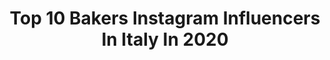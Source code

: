 ---
title: Top 10 Bakers Instagram Influencers In Italy In 2020
description: >-
  Find top bakers Instagram influencers in Italy in 2020. Most popular hashtags: #foodfluffer #thebakefeed #foodphotography #onthetable.
platform: Instagram
profiles:
  - username: "bestobaker"
    fullname: >-
      Giuseppe Besto Stella
    location: "Italy"
    followers: 6764
    engagement: 1435
    commentsToLikes: 0.060250
    avatar: "https://scontent-ams4-1.cdninstagram.com/v/t51.2885-19/s320x320/82837868_654348682058826_1847787040607830016_n.jpg?_nc_ht=scontent-ams4-1.cdninstagram.com&_nc_ohc=i-cpXo7OKxgAX9ZU0VB&oh=3536b8ef319f1de927e801b1fe5f1d8f&oe=5EBA4D45"
    verified: false
    hashtags: "#love"
  - username: "ackyart"
    fullname: >-
      angela de santis
    location: "Italy"
    followers: 8645
    engagement: 946
    commentsToLikes: 0.135328
    avatar: "https://instagram.fkul16-1.fna.fbcdn.net/v/t51.2885-19/s320x320/81886330_493244691603279_407393401965641728_n.jpg?_nc_ht=instagram.fkul16-1.fna.fbcdn.net&_nc_ohc=Y5Usm8KzORwAX8ZAPAb&oh=ef0455389174b3c4d087de0ee8103244&oe=5EA41881"
    verified: false
    hashtags: "#schiacciatatoscana, #pasqua2020, #cacao, #tortecreative"
  - username: "ilragazzochecucina"
    fullname: >-
      
    location: "Italy"
    followers: 11919
    engagement: 762
    commentsToLikes: 0.079351
    avatar: "https://scontent-ams4-1.cdninstagram.com/v/t51.2885-19/s320x320/92548333_640997383114432_6296718395794522112_n.jpg?_nc_ht=scontent-ams4-1.cdninstagram.com&_nc_ohc=CgqQgQGKCPsAX--q7yW&oh=cf7ca0238ccefe5aaa1694c169347aac&oe=5EBA343B"
    verified: false
    hashtags: "#myseasonatable, #recipeoftheday, #littlestoriesofmykitchen, #seekthesemplicity"
  - username: "calliethebaker"
    fullname: >-
      Callie the Baker
    location: "Italy"
    followers: 42176
    engagement: 277
    commentsToLikes: 0.086334
    avatar: "https://scontent-ams4-1.cdninstagram.com/v/t51.2885-19/s320x320/69868009_1272196046316768_5542144808560099328_n.jpg?_nc_ht=scontent-ams4-1.cdninstagram.com&_nc_ohc=YLmTNif83twAX9vjZ9C&oh=af0ba4aae0cae196306b00b2f30e191a&oe=5EB4D77F"
    verified: false
    hashtags: "#welcome2020, #lagoscookier, #cookiesinlagos, #valentinecookie"
  - username: "thereshecooks"
    fullname: >-
      Monika Walecka, Warsaw ✌️
    location: "Italy"
    followers: 59606
    engagement: 158
    commentsToLikes: 0.014903
    avatar: "https://scontent-ams4-1.cdninstagram.com/v/t51.2885-19/s150x150/12338687_1523388047973863_568528464_a.jpg?_nc_ht=scontent-ams4-1.cdninstagram.com&_nc_ohc=20l_neABwgIAX9egb1M&oh=c0ded58c2e45560cbb2f4b43767c132d&oe=5EB9A3E5"
    verified: false
    hashtags: "#winterbreak, #bakeryescape, #comfortfood, #slowlymorning"
  - username: "rossana_pegurri"
    fullname: >-
      Roxana
    location: "Italy"
    followers: 10213
    engagement: 1006
    commentsToLikes: 0.325143
    avatar: "https://scontent-amt2-1.cdninstagram.com/v/t51.2885-19/s320x320/34983453_2187430324630842_2103574487936008192_n.jpg?_nc_ht=scontent-amt2-1.cdninstagram.com&_nc_ohc=lWAjPy-F3IsAX_tIWhl&oh=c677211be64fcc9fd426a6d2315ac228&oe=5EBB201D"
    verified: false
    hashtags: "#italy, #all, #pastafresca, #chefs"
  - username: "officialdolcedesi"
    fullname: >-
      Dolce Desi 🍰🍩🍪 pastry
    location: "Italy"
    followers: 3569
    engagement: 1928
    commentsToLikes: 0.309797
    avatar: "https://scontent-lhr8-1.cdninstagram.com/v/t51.2885-19/s320x320/23594973_335693460237902_4538051720420261888_n.jpg?_nc_ht=scontent-lhr8-1.cdninstagram.com&_nc_ohc=LsjwzbikTCYAX8izI7w&oh=23a18a45c92c9e7f3a0839568e48f99e&oe=5EB9C181"
    verified: false
    hashtags: "#dolcitipici, #top, #crumbledimele, #pastryandtasty"
  - username: "healthylittlecravings"
    fullname: >-
      Roberta ❤️
    location: "Italy"
    followers: 27185
    engagement: 754
    commentsToLikes: 0.040204
    avatar: "https://scontent-atl3-1.cdninstagram.com/v/t51.2885-19/s320x320/30841436_380764692425720_4979994440610349056_n.jpg?_nc_ht=scontent-atl3-1.cdninstagram.com&_nc_ohc=v5RH8sicHsMAX_WiJ5e&oh=6ee14156d9e8b31bf991c5bccd1e1ce9&oe=5EBA5788"
    verified: false
    hashtags: "#happynow, #foodandflatlay, #huffposttaste, #nikkor"
  - username: "hungry_franky"
    fullname: >-
      Franca Molluzzo
    location: "Italy"
    followers: 94956
    engagement: 320
    commentsToLikes: 0.053378
    avatar: "https://scontent-lhr8-1.cdninstagram.com/v/t51.2885-19/s320x320/81468533_571081580179415_3578724530945785856_n.jpg?_nc_ht=scontent-lhr8-1.cdninstagram.com&_nc_ohc=pNkG9i5jxpYAX9s3qiC&oh=2d1f0a56b3184dc5defa09fcb3ba3c21&oe=5EBB6A41"
    verified: false
    hashtags: "#homemade, #foodlover, #ricettefit, #dolcilight"
  - username: "gabriellagasparinireal"
    fullname: >-
      Gabriella Gasparini
    location: "Italy"
    followers: 24774
    engagement: 378
    commentsToLikes: 0.303450
    avatar: "https://scontent-ams4-1.cdninstagram.com/v/t51.2885-19/s320x320/89744557_770157136842347_3204601380174036992_n.jpg?_nc_ht=scontent-ams4-1.cdninstagram.com&_nc_ohc=hWk3ArtH8lgAX_xo1Vh&oh=18cd68cbfded567fc801c2644662cd20&oe=5EBB806E"
    verified: false
    hashtags: "#saluteebenessere, #feastagram, #radiobruno, #torino"
---